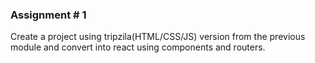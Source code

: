 ### Assignment # 1
Create a project using tripzila(HTML/CSS/JS) version from the previous module and convert into react using components and routers.

